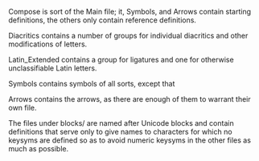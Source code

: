 Compose is sort of the Main file; it, Symbols, and Arrows contain starting
definitions, the others only contain reference definitions.

Diacritics contains a number of groups for individual diacritics and other
modifications of letters.

Latin_Extended contains a group for ligatures and one for otherwise
unclassifiable Latin letters.

Symbols contains symbols of all sorts, except that

Arrows contains the arrows, as there are enough of them to warrant their own
file.

The files under blocks/ are named after Unicode blocks and contain definitions
that serve only to give names to characters for which no keysyms are defined
so as to avoid numeric keysyms in the other files as much as possible.


